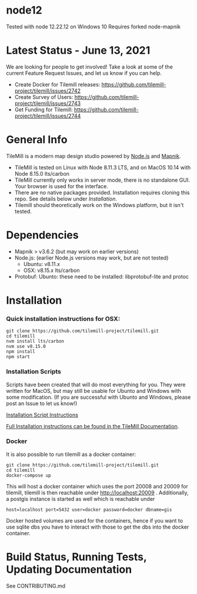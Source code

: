 # node12 

Tested with node 12.22.12 on Windows 10
Requires forked node-mapnik


# Latest Status - June 13, 2021

We are looking for people to get involved!  Take a look at some of the current Feature Request Issues, and let us know if you can help.

- Create Docker for Tilemill releases: https://github.com/tilemill-project/tilemill/issues/2742
- Create Survey of Users: https://github.com/tilemill-project/tilemill/issues/2743
- Get Funding for Tilemill: https://github.com/tilemill-project/tilemill/issues/2744


# General Info
TileMill is a modern map design studio powered by [Node.js](https://nodejs.org) and [Mapnik](https://mapnik.org).

- TileMill is tested on Linux with Node 8.11.3 LTS, and on MacOS 10.14 with Node 8.15.0 lts/carbon
- TileMill currently only works in server mode, there is no standalone GUI.  Your browser is used for the interface.
- There are no native packages provided. Installation requires cloning this repo. See details below under *Installation*.
- Tilemill should theoretically work on the Windows platform, but it isn't tested.


# Dependencies

- Mapnik > v3.6.2 (but may work on earlier versions)
- Node.js:  (earlier Node.js versions may work, but are not tested)
	- Ubuntu: v8.11.x
	- OSX: v8.15.x lts/carbon
- Protobuf: Ubunto: these need to be installed: libprotobuf-lite and protoc


# Installation
### Quick installation instructions for OSX:

    git clone https://github.com/tilemill-project/tilemill.git
    cd tilemill
    nvm install lts/carbon
    nvm use v8.15.0
    npm install
    npm start

### Installation Scripts 
Scripts have been created that will do most everything for you. They were written for MacOS, but may still be usable for Ubunto and Windows with some modification.  (If you are successful with Ubunto and Windows, please post an Issue to let us know!)

[Installation Script Instructions](https://tilemill-project.github.io/tilemill/docs/mac-install/)


[Full Installation instructions can be found in the TileMill Documentation](https://tilemill-project.github.io/tilemill/docs/install/).

### Docker
It is also possible to run tilemill as a docker container:

    git clone https://github.com/tilemill-project/tilemill.git
    cd tilemill
    docker-compose up
    
This will host a docker container which uses the port 20008 and 20009 for tilemill, tilemill is then reachable under [http://localhost:20009](http://localhost:20009) .
Additionally, a postgis instance is started as well which is reachable under 

	host=localhost port=5432 user=docker password=docker dbname=gis

Docker hosted volumes are used for the containers, hence if you want to use sqlite dbs you have to interact with those to get the dbs into the docker container.
    
# Build Status, Running Tests, Updating Documentation

See CONTRIBUTING.md
